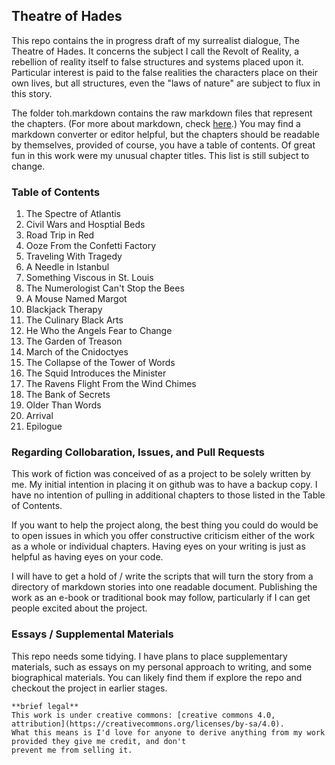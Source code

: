 ## Theatre of Hades

This repo contains the in progress draft of my surrealist dialogue, The Theatre of Hades. It concerns the subject I call the Revolt of Reality, a rebellion of reality itself to false structures and systems placed upon it. Particular interest is paid to the false realities the characters place on their own lives, but all structures, even the "laws of nature" are subject to flux in this story.

The folder toh.markdown contains the raw markdown files that represent the chapters. (For more about markdown, check [here](https://www.markdown.com).) You may find a markdown converter or editor helpful, but the chapters should be readable by themselves, provided of course, you have a table of contents. Of great fun in this work were my unusual chapter titles. This list is still subject to change.

### Table of Contents

1. The Spectre of Atlantis
2. Civil Wars and Hosptial Beds
3. Road Trip in Red
4. Ooze From the Confetti Factory
5. Traveling With Tragedy
6. A Needle in Istanbul
7. Something Viscous in St. Louis
8. The Numerologist Can't Stop the Bees
9. A Mouse Named Margot
10. Blackjack Therapy
11. The Culinary Black Arts
12. He Who the Angels Fear to Change
13. The Garden of Treason
14. March of the Cnidoctyes
15. The Collapse of the Tower of Words
16. The Squid Introduces the Minister
17. The Ravens Flight From the Wind Chimes
18. The Bank of Secrets
19. Older Than Words
20. Arrival
21. Epilogue

### Regarding Collobaration, Issues, and Pull Requests

This work of fiction was conceived of as a project to be solely written by me. My initial intention in placing it on github was to have a backup copy. I have no intention of pulling in additional chapters to those listed in the Table of Contents.

If you want to help the project along, the best thing you could do would be to open issues in which you offer constructive criticism either of the work as a whole or individual chapters. Having eyes on your writing is just as helpful as having eyes on your code.

I will have to get a hold of / write the scripts that will turn the story from a directory of markdown stories into one readable document. Publishing the work as an e-book or traditional book may follow, particularly if I can get people excited about the project.

### Essays / Supplemental Materials

This repo needs some tidying. I have plans to place supplementary materials, such as essays on my personal approach to writing, and some biographical materials. You can likely find them if explore the repo and checkout the project in earlier stages.

```
**brief legal**
This work is under creative commons: [creative commons 4.0, attribution](https://creativecommons.org/licenses/by-sa/4.0).
What this means is I'd love for anyone to derive anything from my work provided they give me credit, and don't
prevent me from selling it.
```

